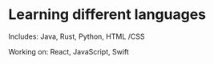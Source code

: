 # Learning different languages
Includes: Java, Rust, Python, HTML /CSS

Working on: React, JavaScript, Swift
